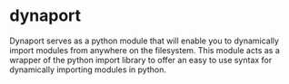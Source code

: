 # dynaport

Dynaport serves as a python module that will enable you to dynamically import modules from anywhere on the filesystem. This module acts as a wrapper of the python import library to offer an easy to use syntax for dynamically importing modules in python.
